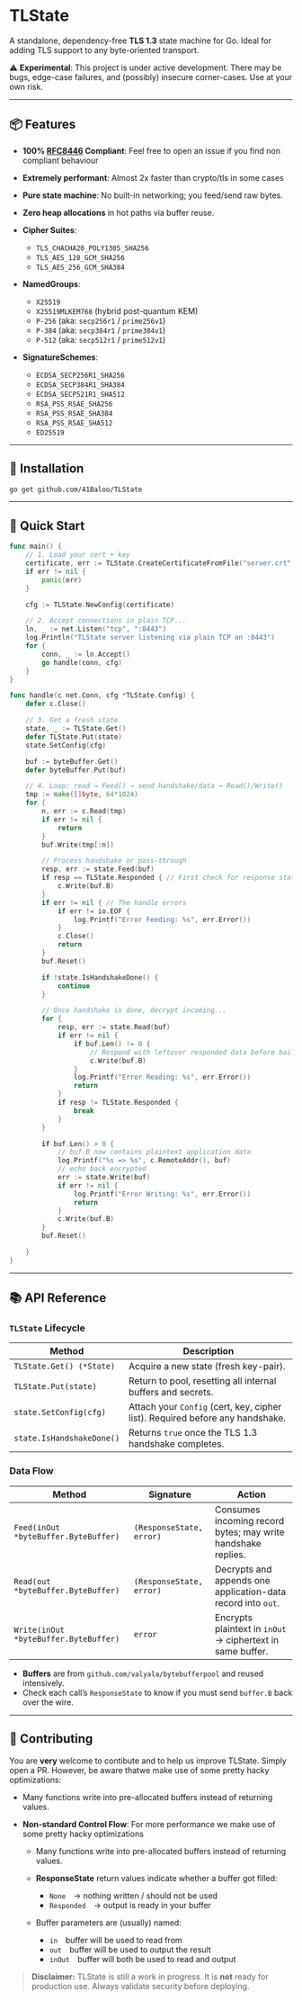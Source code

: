 # TLState

A standalone, dependency-free **TLS 1.3** state machine for Go. Ideal for adding TLS support to any byte-oriented transport.

⚠️ **Experimental**: This project is under active development. There may be bugs, edge-case failures, and (possibly) insecure corner-cases. Use at your own risk.

---

## 📦 Features

* **100% [RFC8446](https://datatracker.ietf.org/doc/html/rfc8446) Compliant**: Feel free to open an issue if you find non compliant behaviour
* **Extremely performant**: Almost 2x faster than crypto/tls in some cases
* **Pure state machine**: No built-in networking; you feed/send raw bytes.
* **Zero heap allocations** in hot paths via buffer reuse.
* **Cipher Suites**:

	* `TLS_CHACHA20_POLY1305_SHA256`
	* `TLS_AES_128_GCM_SHA256`
	* `TLS_AES_256_GCM_SHA384`

* **NamedGroups**:

	* `X25519`
	* `X25519MLKEM768` (hybrid post-quantum KEM)
	* `P-256` (aka: `secp256r1` / `prime256v1`)
	* `P-384` (aka: `secp384r1` / `prime384v1`)
	* `P-512` (aka: `secp512r1` / `prime512v1`)

* **SignatureSchemes**:

	* `ECDSA_SECP256R1_SHA256`
	* `ECDSA_SECP384R1_SHA384`
	* `ECDSA_SECP521R1_SHA512`
	* `RSA_PSS_RSAE_SHA256`
	* `RSA_PSS_RSAE_SHA384`
	* `RSA_PSS_RSAE_SHA512`
	* `ED25519`

---

## 🔧 Installation

```bash
go get github.com/41Baloo/TLState
```

---

## 🚀 Quick Start

```go
func main() {
	// 1. Load your cert + key
	certificate, err := TLState.CreateCertificateFromFile("server.crt", "server.key")
	if err != nil {
		panic(err)
	}

	cfg := TLState.NewConfig(certificate)

	// 2. Accept connections in plain TCP...
	ln, _ := net.Listen("tcp", ":8443")
	log.Println("TLState server listening via plain TCP on :8443")
	for {
		conn, _ := ln.Accept()
		go handle(conn, cfg)
	}
}

func handle(c net.Conn, cfg *TLState.Config) {
	defer c.Close()

	// 3. Get a fresh state
	state, _ := TLState.Get()
	defer TLState.Put(state)
	state.SetConfig(cfg)

	buf := byteBuffer.Get()
	defer byteBuffer.Put(buf)

	// 4. Loop: read → Feed() → send handshake/data → Read()/Write()
	tmp := make([]byte, 64*1024)
	for {
		n, err := c.Read(tmp)
		if err != nil {
			return
		}
		buf.Write(tmp[:n])

		// Process handshake or pass-through
		resp, err := state.Feed(buf)
		if resp == TLState.Responded { // First check for response status
			c.Write(buf.B)
		}
		if err != nil { // The handle errors
			if err != io.EOF {
				log.Printf("Error Feeding: %s", err.Error())
			}
			c.Close()
			return
		}
		buf.Reset()

		if !state.IsHandshakeDone() {
			continue
		}

		// Once handshake is done, decrypt incoming...
		for {
			resp, err := state.Read(buf)
			if err != nil {
				if buf.Len() != 0 {
					// Respond with leftover responded data before bailing
					c.Write(buf.B)
				}
				log.Printf("Error Reading: %s", err.Error())
				return
			}
			if resp != TLState.Responded {
				break
			}
		}

		if buf.Len() > 0 {
			// buf.B now contains plaintext application data
			log.Printf("%s => %s", c.RemoteAddr(), buf)
			// echo back encrypted
			err := state.Write(buf)
			if err != nil {
				log.Printf("Error Writing: %s", err.Error())
				return
			}
			c.Write(buf.B)
		}
		buf.Reset()

	}
}
```

---

## 📚 API Reference

### `TLState` Lifecycle

| Method                    | Description                                                                   |
| ------------------------- | ----------------------------------------------------------------------------- |
| `TLState.Get() (*State)`  | Acquire a new state (fresh key-pair).                                         |
| `TLState.Put(state)`      | Return to pool, resetting all internal buffers and secrets.                   |
| `state.SetConfig(cfg)`    | Attach your `Config` (cert, key, cipher list). Required before any handshake. |
| `state.IsHandshakeDone()` | Returns `true` once the TLS 1.3 handshake completes.                          |

### Data Flow

| Method                                | Signature                | Action                                                      |
| ------------------------------------- | ------------------------ | ----------------------------------------------------------- |
| `Feed(inOut *byteBuffer.ByteBuffer)`     | `(ResponseState, error)` | Consumes incoming record bytes; may write handshake replies. |
| `Read(out *byteBuffer.ByteBuffer)`    | `(ResponseState, error)` | Decrypts and appends one application-data record into `out`.             |
| `Write(inOut *byteBuffer.ByteBuffer)` | `error`                  | Encrypts plaintext in `inOut` → ciphertext in same buffer.   |

* **Buffers** are from `github.com/valyala/bytebufferpool` and reused intensively.
* Check each call’s `ResponseState` to know if you must send `buffer.B` back over the wire.

---

## 📝 Contributing

You are **very** welcome to contibute and to help us improve TLState. Simply open a PR. However, be aware thatwe make use of some pretty hacky optimizations:

* Many functions write into pre-allocated buffers instead of returning values.

* **Non-standard Control Flow**: For more performance we make use of some pretty hacky optimizations

	* Many functions write into pre-allocated buffers instead of returning values.
	* **ResponseState** return values indicate whether a buffer got filled:

		* `None` → nothing written / should not be used
		* `Responded` → output is ready in your buffer

	* Buffer parameters are (usually) named:

		* `in` buffer will be used to read from
		* `out` buffer will be used to output the result
		* `inOut` buffer will both be used to read and output



> **Disclaimer:** TLState is still a work in progress. It is **not** ready for production use. Always validate security before deploying.
